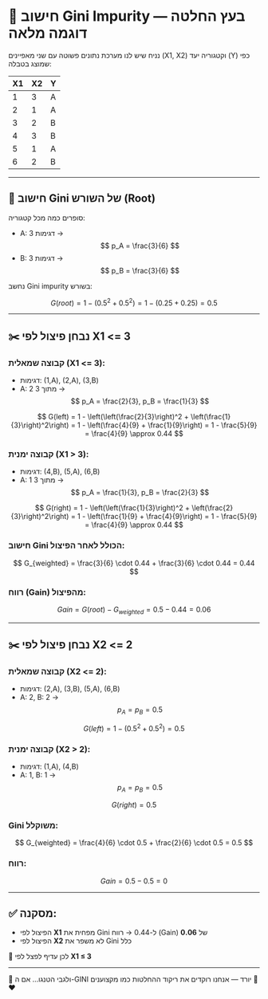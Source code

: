 
# 🌳 חישוב Gini Impurity בעץ החלטה — דוגמה מלאה

נניח שיש לנו מערכת נתונים פשוטה עם שני מאפיינים (X1, X2) וקטגוריה יעד (Y) כפי שמוצג בטבלה:

| X1 | X2 | Y |
|----|----|----|
| 1  | 3  | A |
| 2  | 1  | A |
| 3  | 2  | B |
| 4  | 3  | B |
| 5  | 1  | A |
| 6  | 2  | B |

---

## 🔹 חישוב Gini של השורש (Root)

סופרים כמה מכל קטגוריה:

- A: 3 דגימות → $$ p_A = \frac{3}{6} $$
- B: 3 דגימות → $$ p_B = \frac{3}{6} $$

נחשב Gini impurity בשורש:

$$
G(root) = 1 - (0.5^2 + 0.5^2) = 1 - (0.25 + 0.25) = 0.5
$$

---

## ✂️ נבחן פיצול לפי X1 <= 3

### קבוצה שמאלית (X1 <= 3):

- דגימות: (1,A), (2,A), (3,B)  
- A: 2 מתוך 3 → $$ p_A = \frac{2}{3}, p_B = \frac{1}{3} $$

$$
G(left) = 1 - \left(\left(\frac{2}{3}\right)^2 + \left(\frac{1}{3}\right)^2\right) = 1 - \left(\frac{4}{9} + \frac{1}{9}\right) = 1 - \frac{5}{9} = \frac{4}{9} \approx 0.44
$$

### קבוצה ימנית (X1 > 3):

- דגימות: (4,B), (5,A), (6,B)  
- A: 1 מתוך 3 → $$ p_A = \frac{1}{3}, p_B = \frac{2}{3} $$

$$
G(right) = 1 - \left(\left(\frac{1}{3}\right)^2 + \left(\frac{2}{3}\right)^2\right) = 1 - \left(\frac{1}{9} + \frac{4}{9}\right) = 1 - \frac{5}{9} = \frac{4}{9} \approx 0.44
$$

### חישוב Gini הכולל לאחר הפיצול:

$$
G_{weighted} = \frac{3}{6} \cdot 0.44 + \frac{3}{6} \cdot 0.44 = 0.44
$$

### רווח (Gain) מהפיצול:

$$
Gain = G(root) - G_{weighted} = 0.5 - 0.44 = 0.06
$$

---

## ✂️ נבחן פיצול לפי X2 <= 2

### קבוצה שמאלית (X2 <= 2):

- דגימות: (2,A), (3,B), (5,A), (6,B)  
- A: 2, B: 2 → $$ p_A = p_B = 0.5 $$

$$
G(left) = 1 - (0.5^2 + 0.5^2) = 0.5
$$

### קבוצה ימנית (X2 > 2):

- דגימות: (1,A), (4,B)  
- A: 1, B: 1 → $$ p_A = p_B = 0.5 $$

$$
G(right) = 0.5
$$

### Gini משוקלל:

$$
G_{weighted} = \frac{4}{6} \cdot 0.5 + \frac{2}{6} \cdot 0.5 = 0.5
$$

### רווח:

$$
Gain = 0.5 - 0.5 = 0
$$

---

## ✅ מסקנה:

- הפיצול לפי **X1** מפחית את Gini ל-0.44 → רווח (Gain) של **0.06**
- הפיצול לפי **X2** לא משפר את Gini כלל

🔮 לכן עדיף לפצל לפי **X1 ≤ 3**

---

💃 ולגבי הטנגו... אם ה-GINI יורד — אנחנו רוקדים את ריקוד ההחלטות כמו מקצוענים 🕺❤️
